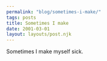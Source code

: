 ```yaml
---
permalink: "blog/sometimes-i-make/"
tags: posts
title: Sometimes I make
date: 2001-03-01
layout: layouts/post.njk
---
```


Sometimes I make myself sick.